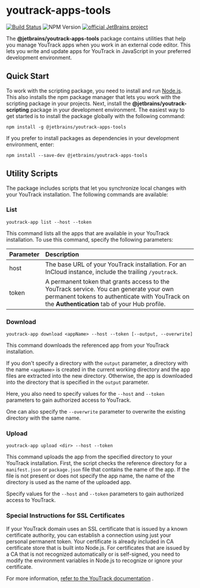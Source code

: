 # youtrack-apps-tools

[![Build Status][ci-img]][ci-project] ![NPM Version](https://img.shields.io/npm/v/@jetbrains/youtrack-apps-tools)
[![official JetBrains project](https://jb.gg/badges/official-flat-square.svg)](https://github.com/JetBrains#jetbrains-on-github)

The **@jetbrains/youtrack-apps-tools** package contains utilities that help you manage YouTrack apps when you work
in an external code editor. This lets you write and update apps for YouTrack in JavaScript in your preferred
development environment.

## Quick Start

To work with the scripting package, you need to install and run [Node.js](https://nodejs.org/en/). This also installs
the npm package manager that lets you work with the scripting package in your projects.
Next, install the **@jetbrains/youtrack-scripting** package in your development environment. The easiest way to get
started is to install the package globally with the following command:

`npm install -g @jetbrains/youtrack-apps-tools`

If you prefer to install packages as dependencies in your development environment, enter:

`npm install --save-dev @jetbrains/youtrack-apps-tools`

## Utility Scripts

The package includes scripts that let you synchronize local changes with your YouTrack installation. The following
commands are available:

### List

`youtrack-app list --host --token`

This command lists all the apps that are available in your YouTrack installation. To use this command, specify the
following parameters:

| Parameter | Description                                                                                                                                                                               |
| --------- | :---------------------------------------------------------------------------------------------------------------------------------------------------------------------------------------- |
| host      | The base URL of your YouTrack installation. For an InCloud instance, include the trailing `/youtrack`.                                                                                    |
| token     | A permanent token that grants access to the YouTrack service. You can generate your own permanent tokens to authenticate with YouTrack on the **Authentication** tab of your Hub profile. |

### Download

`youtrack-app download <appName> --host --token [--output, --overwrite]`

This command downloads the referenced app from your YouTrack installation.

If you don't specify a directory with the `output` parameter, a directory with the name `<appName>` is created in
the current working directory and the app files are extracted into the new directory. Otherwise, the app is
downloaded into the directory that is specified in the `output` parameter.

Here, you also need to specify values for the `--host` and `--token` parameters to gain authorized access to YouTrack.

One can also specify the `--overwrite` parameter to overwrite the existing directory with the same name.

### Upload

`youtrack-app upload <dir> --host --token`

This command uploads the app from the specified directory to your YouTrack installation. First, the script checks
the reference directory for a `manifest.json` or `package.json` file that contains the name of the app. If the file is not present or
does not specify the app name, the name of the directory is used as the name of the uploaded app.

Specify values for the `--host` and `--token` parameters to gain authorized access to YouTrack.

### Special Instructions for SSL Certificates

If your YouTrack domain uses an SSL certificate that is issued by a known certificate authority, you can establish a
connection using just your personal permanent token. Your certificate is already included in CA certificate store that
is built into Node.js. For certificates that are issued by a CA that is not recognized automatically or is self-signed,
you need to modify the environment variables in Node.js to recognize or ignore your certificate.

For more
information, [refer to the YouTrack documentation](https://www.jetbrains.com/help/youtrack/incloud/js-workflow-external-editor.html#special-instructions-ssl-certificates)
.

[ci-project]: https://teamcity.jetbrains.com/project/JetBrainsUi_YouTrackApps_AppsTools
[ci-img]: https://teamcity.jetbrains.com/app/rest/builds/buildType:JetBrainsUi_YouTrackApps_AppsTools_Checks/statusIcon.svg
